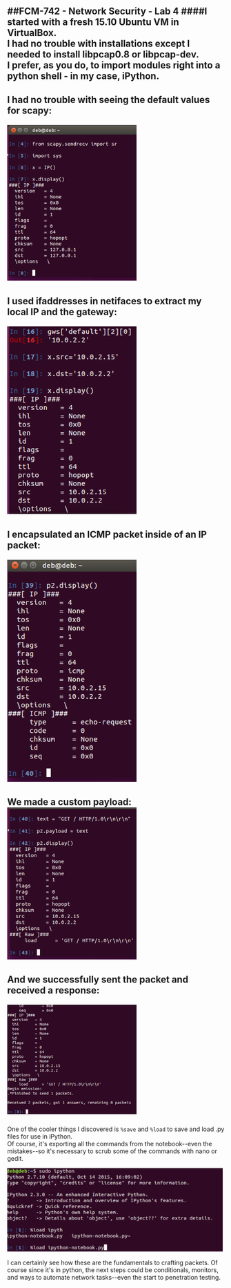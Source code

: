 

##FCM-742 - Network Security - Lab 4
####I started with a fresh 15.10 Ubuntu VM in VirtualBox.<br> I had no trouble with installations except I needed to install libpcap0.8 or libpcap-dev.<br> I prefer, as you do, to import modules right into a python shell - in my case, iPython.<br>
---
I had no trouble with seeing the default values for scapy:<p>
<img src="images/Lab4-1.png" width="300"><p>
---
I used ifaddresses in netifaces to extract my local IP and the gateway:<p>
<img src="images/Lab4-2.png" width="300"><p>
---
I encapsulated an ICMP packet inside of an IP packet:<p>
<img src="images/Lab4-3.png" width="300"><p>
---
We made a custom payload:<br>
<img src="images/Lab4-4.png" width="300"><p>
---
And we successfully sent the packet and received a response:<p>
<img src="images/Lab4-5.png" width="300"><p>
---
One of the cooler things I discovered is <code>%save</code> and <code>%load</code> to save and load .py files for use in iPython.<br>
Of course, it's exporting all the commands from the notebook--even the mistakes--so it's necessary to scrub some of the commands with nano or gedit.<p> 
<img src="images/Lab4-6.png" width="500"><p>
I can certainly see how these are the fundamentals to crafting packets.  Of course since it's in python, the next steps could be conditionals, monitors, and ways to automate network tasks--even the start to penetration testing.
